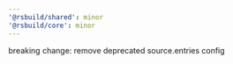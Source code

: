 ```yaml
---
'@rsbuild/shared': minor
'@rsbuild/core': minor
---
```


breaking change: remove deprecated source.entries config
